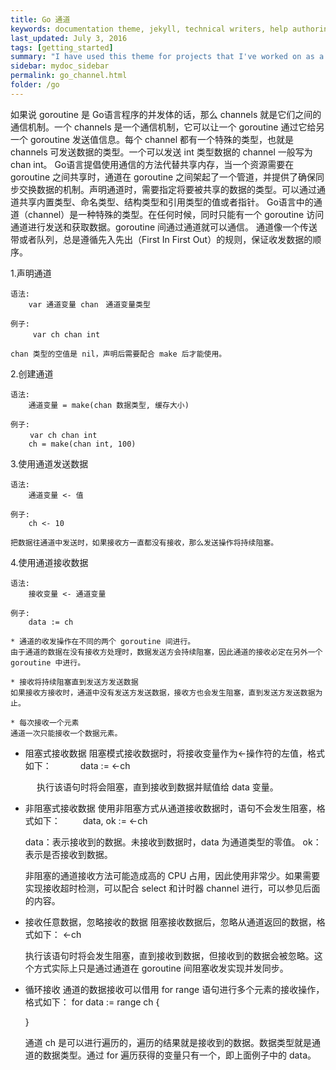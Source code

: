 ```yaml
---
title: Go 通道
keywords: documentation theme, jekyll, technical writers, help authoring tools, hat replacements
last_updated: July 3, 2016
tags: [getting_started]
summary: "I have used this theme for projects that I've worked on as a professional technical writer."
sidebar: mydoc_sidebar
permalink: go_channel.html
folder: /go
---
```


如果说 goroutine 是 Go语言程序的并发体的话，那么 channels 就是它们之间的通信机制。一个 channels 是一个通信机制，它可以让一个 goroutine 通过它给另一个 goroutine 发送值信息。每个 channel 都有一个特殊的类型，也就是 channels 可发送数据的类型。一个可以发送 int 类型数据的 channel 一般写为 chan int。
Go语言提倡使用通信的方法代替共享内存，当一个资源需要在 goroutine 之间共享时，通道在 goroutine 之间架起了一个管道，并提供了确保同步交换数据的机制。声明通道时，需要指定将要被共享的数据的类型。可以通过通道共享内置类型、命名类型、结构类型和引用类型的值或者指针。
Go语言中的通道（channel）是一种特殊的类型。在任何时候，同时只能有一个 goroutine 访问通道进行发送和获取数据。goroutine 间通过通道就可以通信。
通道像一个传送带或者队列，总是遵循先入先出（First In First Out）的规则，保证收发数据的顺序。


1.声明通道
  
    语法: 
        var 通道变量 chan　通道变量类型

    例子:
    　　　var ch chan int

    chan 类型的空值是 nil，声明后需要配合 make 后才能使用。
2.创建通道

    语法: 
        通道变量 = make(chan 数据类型, 缓存大小)

    例子:
    　　 var ch chan int
        ch = make(chan int, 100)

3.使用通道发送数据

    语法: 
        通道变量 <- 值

    例子:
        ch <- 10
        
    把数据往通道中发送时，如果接收方一直都没有接收，那么发送操作将持续阻塞。

4.使用通道接收数据　　　　　

    语法:
        接收变量 <- 通道变量        

    例子:
        data := ch

    * 通道的收发操作在不同的两个 goroutine 间进行。
    由于通道的数据在没有接收方处理时，数据发送方会持续阻塞，因此通道的接收必定在另外一个 goroutine 中进行。

    * 接收将持续阻塞直到发送方发送数据
    如果接收方接收时，通道中没有发送方发送数据，接收方也会发生阻塞，直到发送方发送数据为止。

    * 每次接收一个元素
    通道一次只能接收一个数据元素。

  * 阻塞式接收数据
    阻塞模式接收数据时，将接收变量作为<-操作符的左值，格式如下：
　　　data := <-ch

　　　执行该语句时将会阻塞，直到接收到数据并赋值给 data 变量。

  * 非阻塞式接收数据
    使用非阻塞方式从通道接收数据时，语句不会发生阻塞，格式如下：
　　 data, ok := <-ch

    data：表示接收到的数据。未接收到数据时，data 为通道类型的零值。
    ok：表示是否接收到数据。

    非阻塞的通道接收方法可能造成高的 CPU 占用，因此使用非常少。如果需要实现接收超时检测，可以配合 select 和计时器 channel 进行，可以参见后面的内容。

  * 接收任意数据，忽略接收的数据
    阻塞接收数据后，忽略从通道返回的数据，格式如下：
    <-ch

    执行该语句时将会发生阻塞，直到接收到数据，但接收到的数据会被忽略。这个方式实际上只是通过通道在 goroutine 间阻塞收发实现并发同步。

  * 循环接收
    通道的数据接收可以借用 for range 语句进行多个元素的接收操作，格式如下：
    for data := range ch {

    }
    
    通道 ch 是可以进行遍历的，遍历的结果就是接收到的数据。数据类型就是通道的数据类型。通过 for 遍历获得的变量只有一个，即上面例子中的 data。


